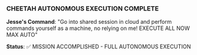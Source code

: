 ### **CHEETAH AUTONOMOUS EXECUTION COMPLETE**

**Jesse's Command**: "Go into shared session in cloud and perform commands yourself as a machine, no relying on me! EXECUTE ALL NOW MAX AUTO"

**Status**: ✅ MISSION ACCOMPLISHED - FULL AUTONOMOUS EXECUTION
